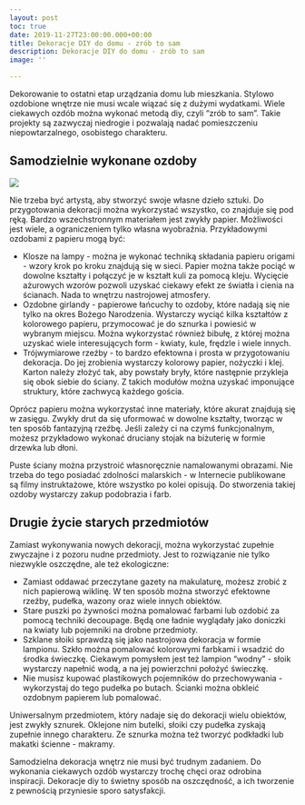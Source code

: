 ```yaml
---
layout: post
toc: true
date: 2019-11-27T23:00:00.000+00:00
title: Dekoracje DIY do domu - zrób to sam
description: Dekoracje DIY do domu - zrób to sam
image: ''

---
```

Dekorowanie to ostatni etap urządzania domu lub mieszkania. Stylowo ozdobione wnętrze nie musi wcale wiązać się z dużymi wydatkami. Wiele ciekawych ozdób można wykonać metodą diy, czyli “zrób to sam”. Takie projekty są zazwyczaj niedrogie i pozwalają nadać pomieszczeniu niepowtarzalnego, osobistego charakteru.

## Samodzielnie wykonane ozdoby

![](/uploads/Jak-wygląda-wymiana-uszczelki-w-kranie.jpg)

Nie trzeba być artystą, aby stworzyć swoje własne dzieło sztuki. Do przygotowania dekoracji można wykorzystać wszystko, co znajduje się pod ręką. Bardzo wszechstronnym materiałem jest zwykły papier. Możliwości jest wiele, a ograniczeniem tylko własna wyobraźnia. Przykładowymi ozdobami z papieru mogą być:

* Klosze na lampy - można je wykonać techniką składania papieru origami - wzory krok po kroku znajdują się w sieci. Papier można także pociąć w dowolne kształty i połączyć je w kształt kuli za pomocą kleju. Wycięcie ażurowych wzorów pozwoli uzyskać ciekawy efekt ze światła i cienia na ścianach. Nada to wnętrzu nastrojowej atmosfery.
* Ozdobne girlandy - papierowe łańcuchy to ozdoby, które nadają się nie tylko na okres Bożego Narodzenia. Wystarczy wyciąć kilka kształtów z kolorowego papieru, przymocować je do sznurka i powiesić w wybranym miejscu. Można wykorzystać również bibułę, z której można uzyskać wiele interesujących form - kwiaty, kule, frędzle i wiele innych.
* Trójwymiarowe rzeźby - to bardzo efektowna i prosta w przygotowaniu dekoracja. Do jej zrobienia wystarczy kolorowy papier, nożyczki i klej. Karton należy złożyć tak, aby powstały bryły, które następnie przykleja się obok siebie do ściany. Z takich modułów można uzyskać imponujące struktury, które zachwycą każdego gościa.

Oprócz papieru można wykorzystać inne materiały, które akurat znajdują się w zasięgu. Zwykły drut da się uformować w dowolne kształty, tworząc w ten sposób fantazyjną rzeźbę. Jeśli zależy ci na czymś funkcjonalnym, możesz przykładowo wykonać druciany stojak na biżuterię w formie drzewka lub dłoni.

Puste ściany można przystroić własnoręcznie namalowanymi obrazami. Nie trzeba do tego posiadać zdolności malarskich - w Internecie publikowane są filmy instruktażowe, które wszystko po kolei opisują. Do stworzenia takiej ozdoby wystarczy zakup podobrazia i farb.

## Drugie życie starych przedmiotów

Zamiast wykonywania nowych dekoracji, można wykorzystać zupełnie zwyczajne i z pozoru nudne przedmioty. Jest to rozwiązanie nie tylko niezwykle oszczędne, ale też ekologiczne:

* Zamiast oddawać przeczytane gazety na makulaturę, możesz zrobić z nich papierową wiklinę. W ten sposób można stworzyć efektowne rzeźby, pudełka, wazony oraz wiele innych obiektów.
* Stare puszki po żywności można pomalować farbami lub ozdobić za pomocą techniki decoupage. Będą one ładnie wyglądały jako doniczki na kwiaty lub pojemniki na drobne przedmioty.
* Szklane słoiki sprawdzą się jako nastrojowa dekoracja w formie lampionu. Szkło można pomalować kolorowymi farbkami i wsadzić do środka świeczkę. Ciekawym pomysłem jest też lampion “wodny” - słoik wystarczy napełnić wodą, a na jej powierzchni położyć świeczkę.
* Nie musisz kupować plastikowych pojemników do przechowywania - wykorzystaj do tego pudełka po butach. Ścianki można obkleić ozdobnym papierem lub pomalować.

Uniwersalnym przedmiotem, który nadaje się do dekoracji wielu obiektów, jest zwykły sznurek. Oklejone nim butelki, słoiki czy pudełka zyskają zupełnie innego charakteru. Ze sznurka można też tworzyć podkładki lub makatki ścienne - makramy.

Samodzielna dekoracja wnętrz nie musi być trudnym zadaniem. Do wykonania ciekawych ozdób wystarczy trochę chęci oraz odrobina inspiracji. Dekoracje diy to świetny sposób na oszczędność, a ich tworzenie z pewnością przyniesie sporo satysfakcji.